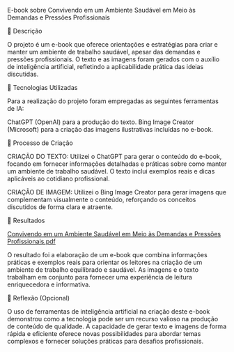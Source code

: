 E-book sobre Convivendo em um Ambiente Saudável em Meio às Demandas e Pressões Profissionais

📒 Descrição

O projeto é um e-book que oferece orientações e estratégias para criar e manter um ambiente de trabalho saudável, apesar das demandas e pressões profissionais. O texto e as imagens foram gerados com o auxílio de inteligência artificial, refletindo a aplicabilidade prática das ideias discutidas.

🤖 Tecnologias Utilizadas

Para a realização do projeto foram empregadas as seguintes ferramentas de IA:

ChatGPT (OpenAI) para a produção do texto.
Bing Image Creator (Microsoft) para a criação das imagens ilustrativas incluídas no e-book.

🧐 Processo de Criação

CRIAÇÃO DO TEXTO: Utilizei o ChatGPT para gerar o conteúdo do e-book, focando em fornecer informações detalhadas e práticas sobre como manter um ambiente de trabalho saudável. O texto inclui exemplos reais e dicas aplicáveis ao cotidiano profissional.

CRIAÇÃO DE IMAGEM: Utilizei o Bing Image Creator para gerar imagens que complementam visualmente o conteúdo, reforçando os conceitos discutidos de forma clara e atraente.

🚀 Resultados

[Convivendo em um Ambiente Saudável em Meio às Demandas e Pressões Profissionais.pdf](https://github.com/user-attachments/files/16885686/Convivendo.em.um.Ambiente.Saudavel.em.Meio.as.Demandas.e.Pressoes.Profissionais.pdf)

O resultado foi a elaboração de um e-book que combina informações práticas e exemplos reais para orientar os leitores na criação de um ambiente de trabalho equilibrado e saudável. As imagens e o texto trabalham em conjunto para fornecer uma experiência de leitura enriquecedora e informativa.

💭 Reflexão (Opcional)

O uso de ferramentas de inteligência artificial na criação deste e-book demonstrou como a tecnologia pode ser um recurso valioso na produção de conteúdo de qualidade. A capacidade de gerar texto e imagens de forma rápida e eficiente oferece novas possibilidades para abordar temas complexos e fornecer soluções práticas para desafios profissionais.
